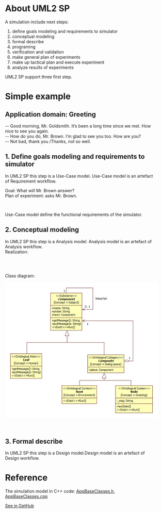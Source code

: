 # About UML2 SP
A simulation include next steps:
1. define goals modeling and requirements to simulator
2. conceptual modeling
3. formal describe
4. programing
5. verification and validation
6. make general plan of experiments
7. make up tactical plan and execute experiment
8. analyze results of experiments

UML2 SP support three first step.

# Simple example
## Application domain: Greeting
-- Good morning, Mr. Goldsmith. It’s been a long time since we met. How nice to see you again.<br/>
-- How do you do, Mr. Brown. I’m glad to see you too. How are you?<br/>
-- Not bad, thank you /Thanks, not so well.

## 1. Define goals modeling and requirements to simulator
In UML2 SP this step is a Use-Case model. Use-Case model is an artefact of Requirement workflow.

Goal: What will Mr. Brown answer?<br/>
Plan of experiment: asks Mr. Brown.<br/>

<p><img src="https://github.com/vgurianov/uml-sp/blob/master/examples/SimpleExample/UseCase.png" alt="" /></p>
Use-Case model define the functional requirements of the simulator.

## 2. Conceptual modeling
In UML2 SP this step is a Analysis model. Analysis model is an artefact of Analysis workflow.<br>
Realization:
<p><img src="https://github.com/vgurianov/uml-sp/blob/master/examples/SimpleExample/UseCaseRealization.png" alt="" /></p> <br>
Class diagram:
<p><img src="https://github.com/vgurianov/uml-sp/blob/master/examples/SimpleExample/SP%20ClassDiagram.png" alt="" /></p> <br>

## 3. Formal describe
In UML2 SP this step is a Design model.Design model is an artefact of Design workflow.


# Reference
The simulation model in C++ code: [AppBaseClasses.h](https://github.com/vgurianov/uml-sp/blob/master/examples/SimpleExample/AppBaseClasses.h), [AppBaseClasses.cpp](https://github.com/vgurianov/uml-sp/blob/master/examples/SimpleExample/AppBaseClasses.cpp)<br>

[See in GetHub](https://github.com/vgurianov/uml-sp/tree/master/examples/SimpleExample) 
